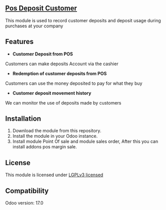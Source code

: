 ## [Pos Deposit Customer](index.html)
This module is used to record customer deposits and deposit usage during purchases at your company

## Features
- **Customer Deposit from POS**

Customers can make deposits Account via the cashier

- **Redemption of customer deposits from POS**

Customers can use the money deposited to pay for what they buy

- **Customer deposit movement history**

We can monitor the use of deposits made by customers

## Installation
1. Download the module from this repository.
2. Install the module in your Odoo instance.
3. Install module Point Of sale and module sales order, After this you can install addons pos margin sale.

## License
This module is licensed under [LGPLv3 licensed](./LICENSE)

## Compatibility
Odoo version: 17.0